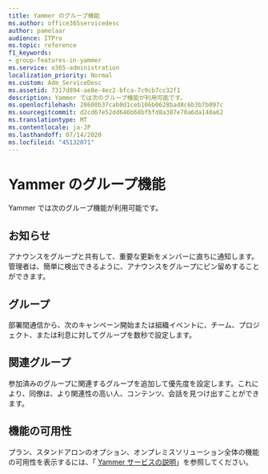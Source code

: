 ```yaml
---
title: Yammer のグループ機能
ms.author: office365servicedesc
author: pamelaar
audience: ITPro
ms.topic: reference
f1_keywords:
- group-features-in-yammer
ms.service: o365-administration
localization_priority: Normal
ms.custom: Adm_ServiceDesc
ms.assetid: 7317d894-ae8e-4ec2-bfca-7c9cb7cc32f1
description: Yammer では次のグループ機能が利用可能です。
ms.openlocfilehash: 28600b37cab0d1ceb106b0628bad8c6b3b7b097c
ms.sourcegitcommit: d2cd67e52dd646b68bfbfd8a387e70a6da140a62
ms.translationtype: MT
ms.contentlocale: ja-JP
ms.lasthandoff: 07/14/2020
ms.locfileid: "45132071"
---
```

# <a name="group-features-in-yammer"></a>Yammer のグループ機能

Yammer では次のグループ機能が利用可能です。
  
## <a name="announcements"></a>お知らせ

アナウンスをグループと共有して、重要な更新をメンバーに直ちに通知します。 管理者は、簡単に検出できるように、アナウンスをグループにピン留めすることができます。
  
## <a name="groups"></a>グループ

部署間通信から、次のキャンペーン開始または組織イベントに、チーム、プロジェクト、または利息に対してグループを数秒で設定します。
  
## <a name="related-groups"></a>関連グループ

参加済みのグループに関連するグループを追加して優先度を設定します。これにより、同僚は、より関連性の高い人、コンテンツ、会話を見つけ出すことができます。
  
## <a name="feature-availability"></a>機能の可用性

プラン、スタンドアロンのオプション、オンプレミスソリューション全体の機能の可用性を表示するには、「 [Yammer サービスの説明](yammer-service-description.md)」を参照してください。
  